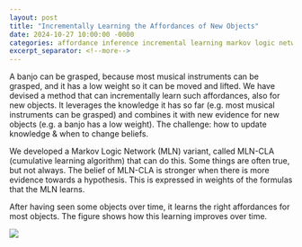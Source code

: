 ```yaml
---
layout: post
title: "Incrementally Learning the Affordances of New Objects"
date: 2024-10-27 10:00:00 -0000
categories: affordance inference incremental learning markov logic network
excerpt_separator: <!--more-->
---
```


A banjo can be grasped, because most musical instruments can be grasped, and it has a low weight so it can be moved and lifted. 
We have devised a method that can incrementally learn such affordances, also for new objects. 
It leverages the knowledge it has so far (e.g. most musical instruments can be grasped) and combines it with new evidence for new objects (e.g. a banjo has a low weight). 
The challenge: how to update knowledge & when to change beliefs. 

We developed a Markov Logic Network (MLN) variant, called MLN-CLA (cumulative learning algorithm) that can do this. 
Some things are often true, but not always. 
The belief of MLN-CLA is stronger when there is more evidence towards a hypothesis. 
This is expressed in weights of the formulas that the MLN learns. 

After having seen some objects over time, it learns the right affordances for most objects. 
The figure shows how this learning improves over time. 

<img src="https://gertjanburghouts.github.io/pictures/irc_2024_mln_incr.png">
